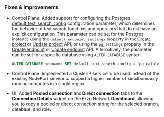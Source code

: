 ### Fixes & improvements

- Control Plane: Added support for configuring the Postgres [default_text_search_config](https://www.postgresql.org/docs/current/runtime-config-client.html#GUC-DEFAULT-TEXT-SEARCH-CONFIG) configuration parameter, which determines the behavior of text search functions and operators that do not have an explicit configuration. This parameter can be set for the Postgres instance using the `default_endpoint_settings` property in the [Create project](https://api-docs.neon.tech/reference/createproject) or [Update project](https://api-docs.neon.tech/reference/updateproject) API, or using the `pg_settings` property in the [Create endpoint](https://api-docs.neon.tech/reference/createprojectendpoint) or [Update endpoint](https://api-docs.neon.tech/reference/updateprojectendpoint) API. Alternatively, the parameter can be set for a specific database using `ALTER DATABASE` syntax:

  ```sql
  ALTER DATABASE <dbname> SET default_text_search_config = ‘pg_catalog.english’;
  ```

- Control Plane: Implemented a ClusterIP service to be used instead of the existing NodePort service to support a higher number of simultaneously running computes in a single region.
- UI: Added **Pooled connection** and **Direct connection** tabs to the **Connection Details** widget on the Exzo Network **Dashboard**, allowing you to copy a pooled or direct connection string for the selected branch, database, and role.
